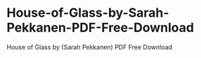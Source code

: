 # House-of-Glass-by-Sarah-Pekkanen-PDF-Free-Download
House of Glass by (Sarah Pekkanen) PDF Free Download
